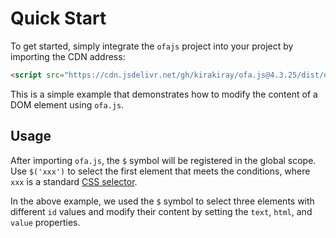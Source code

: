 <template is="exm-article">
<a href="../../publics/examples/set-props.html" preview></a>
</template>

# Quick Start

To get started, simply integrate the `ofajs` project into your project by importing the CDN address:

```html
<script src="https://cdn.jsdelivr.net/gh/kirakiray/ofa.js@4.3.25/dist/ofa.js"></script>
```

This is a simple example that demonstrates how to modify the content of a DOM element using `ofa.js`.

## Usage

After importing `ofa.js`, the `$` symbol will be registered in the global scope. Use `$('xxx')` to select the first element that meets the conditions, where `xxx` is a standard [CSS selector](https://developer.mozilla.org/en-US/docs/Web/CSS/CSS_selectors).

In the above example, we used the `$` symbol to select three elements with different `id` values and modify their content by setting the `text`, `html`, and `value` properties.

<template is="exm-article">
<a href="../../publics/examples/set-props.html" preview></a>
</template>

